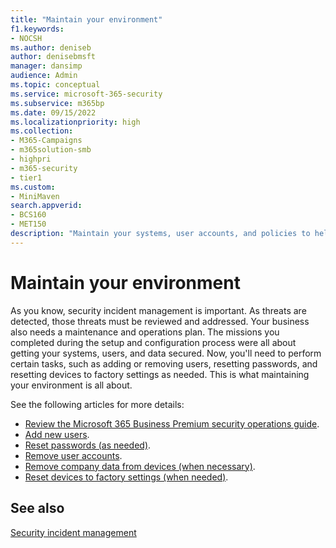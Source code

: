 ```yaml
---
title: "Maintain your environment"
f1.keywords:
- NOCSH
ms.author: deniseb
author: denisebmsft
manager: dansimp
audience: Admin
ms.topic: conceptual
ms.service: microsoft-365-security
ms.subservice: m365bp
ms.date: 09/15/2022
ms.localizationpriority: high
ms.collection: 
- M365-Campaigns
- m365solution-smb
- highpri
- m365-security
- tier1
ms.custom:
- MiniMaven
search.appverid:
- BCS160
- MET150
description: "Maintain your systems, user accounts, and policies to help protect against cyberattacks."
---
```


# Maintain your environment

As you know, security incident management is important. As threats are detected, those threats must be reviewed and addressed. Your business also needs a maintenance and operations plan. The missions you completed during the setup and configuration process were all about getting your systems, users, and data secured. Now, you'll need to perform certain tasks, such as adding or removing users, resetting passwords, and resetting devices to factory settings as needed. This is what maintaining your environment is all about.

See the following articles for more details: 

- [Review the Microsoft 365 Business Premium security operations guide](m365bp-security-incident-quick-start.md).
- [Add new users](m365bp-add-users.md).
- [Reset passwords (as needed)](m365bp-reset-passwords.md).
- [Remove user accounts](m365bp-review-remediation-actions-devices.md).
- [Remove company data from devices (when necessary)](../admin/devices/remove-company-data.md).
- [Reset devices to factory settings (when needed)](../admin/devices/reset-devices-to-factory-settings.md).

## See also

[Security incident management](m365bp-security-incident-management.md)